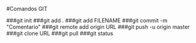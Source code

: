 #Comandos GIT

###git init
###git add .
###git add FILENAME
###git commit -m "Comentario"
###git remote add origin URL
###git push -u origin master
###git clone URL
###git pull
###git status
